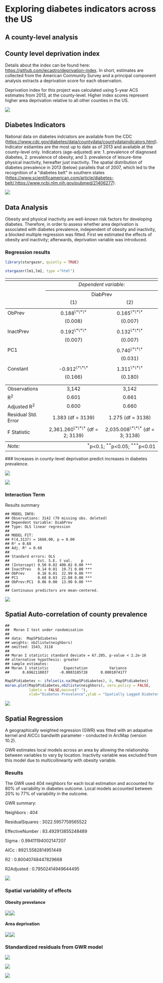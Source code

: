 
Exploring diabetes indicators across the US
===========================================

A county-level analysis
-----------------------


County level deprivation index
------------------------------

Details about the index can be found here: <https://github.com/iecastro/deprivation-index>. In short, estimates are collected from the American Community Survey and a principal component analysis extracts a deprivation score for each observation.

Deprivation index for this project was calculated using 5-year ACS estimates from 2013, at the county-level. Higher index scores represent higher area deprivation relative to all other counties in the US.

![](README_figs/README-unnamed-chunk-3-1.png)

Diabetes Indicators
-------------------

National data on diabetes indciators are available from the CDC (<https://www.cdc.gov/diabetes/data/countydata/countydataindicators.html>). Indicator estiamtes are the most up to date as of 2013 and available at the county-level only. Indicators (age-adjusted) are: 1. prevalence of diagnosed diabetes, 2. prevalence of obesity, and 3. prevalence of leisure-time physical inactivity, hereafter just inactivity. The spatial distribution of diabetes prevalence in 2013 (below) parallels that of 2007, which led to the recognition of a "diabetes belt" in southern states (<https://www.scientificamerican.com/article/diabetes-belt/,https://www.ncbi.nlm.nih.gov/pubmed/21406277>).

![](README_figs/README-unnamed-chunk-5-1.png)

Data Analysis
-------------

Obesity and physical inactivity are well-known risk factors for developing diabetes. Therefore, in order to assess whether area deprivation is associated with diabetes prevalence, independent of obesity and inactivity, a blocked multiple regression was fitted. First we estimated the effects of obesity and inactivity; afterwards, deprivation variable was introduced.

### Regression results

``` r
library(stargazer, quietly = TRUE)

stargazer(lm1,lm2, type ="html")
```

<table style="text-align:center">
<tr>
<td colspan="3" style="border-bottom: 1px solid black">
</td>
</tr>
<tr>
<td style="text-align:left">
</td>
<td colspan="2">
<em>Dependent variable:</em>
</td>
</tr>
<tr>
<td>
</td>
<td colspan="2" style="border-bottom: 1px solid black">
</td>
</tr>
<tr>
<td style="text-align:left">
</td>
<td colspan="2">
DiabPrev
</td>
</tr>
<tr>
<td style="text-align:left">
</td>
<td>
(1)
</td>
<td>
(2)
</td>
</tr>
<tr>
<td colspan="3" style="border-bottom: 1px solid black">
</td>
</tr>
<tr>
<td style="text-align:left">
ObPrev
</td>
<td>
0.188<sup>\*\*\*</sup>
</td>
<td>
0.165<sup>\*\*\*</sup>
</td>
</tr>
<tr>
<td style="text-align:left">
</td>
<td>
(0.008)
</td>
<td>
(0.007)
</td>
</tr>
<tr>
<td style="text-align:left">
</td>
<td>
</td>
<td>
</td>
</tr>
<tr>
<td style="text-align:left">
InactPrev
</td>
<td>
0.192<sup>\*\*\*</sup>
</td>
<td>
0.132<sup>\*\*\*</sup>
</td>
</tr>
<tr>
<td style="text-align:left">
</td>
<td>
(0.007)
</td>
<td>
(0.007)
</td>
</tr>
<tr>
<td style="text-align:left">
</td>
<td>
</td>
<td>
</td>
</tr>
<tr>
<td style="text-align:left">
PC1
</td>
<td>
</td>
<td>
0.740<sup>\*\*\*</sup>
</td>
</tr>
<tr>
<td style="text-align:left">
</td>
<td>
</td>
<td>
(0.031)
</td>
</tr>
<tr>
<td style="text-align:left">
</td>
<td>
</td>
<td>
</td>
</tr>
<tr>
<td style="text-align:left">
Constant
</td>
<td>
-0.912<sup>\*\*\*</sup>
</td>
<td>
1.311<sup>\*\*\*</sup>
</td>
</tr>
<tr>
<td style="text-align:left">
</td>
<td>
(0.166)
</td>
<td>
(0.180)
</td>
</tr>
<tr>
<td style="text-align:left">
</td>
<td>
</td>
<td>
</td>
</tr>
<tr>
<td colspan="3" style="border-bottom: 1px solid black">
</td>
</tr>
<tr>
<td style="text-align:left">
Observations
</td>
<td>
3,142
</td>
<td>
3,142
</td>
</tr>
<tr>
<td style="text-align:left">
R<sup>2</sup>
</td>
<td>
0.601
</td>
<td>
0.661
</td>
</tr>
<tr>
<td style="text-align:left">
Adjusted R<sup>2</sup>
</td>
<td>
0.600
</td>
<td>
0.660
</td>
</tr>
<tr>
<td style="text-align:left">
Residual Std. Error
</td>
<td>
1.383 (df = 3139)
</td>
<td>
1.275 (df = 3138)
</td>
</tr>
<tr>
<td style="text-align:left">
F Statistic
</td>
<td>
2,361.260<sup>\*\*\*</sup> (df = 2; 3139)
</td>
<td>
2,035.008<sup>\*\*\*</sup> (df = 3; 3138)
</td>
</tr>
<tr>
<td colspan="3" style="border-bottom: 1px solid black">
</td>
</tr>
<tr>
<td style="text-align:left">
<em>Note:</em>
</td>
<td colspan="2" style="text-align:right">
<sup>*</sup>p&lt;0.1; <sup>**</sup>p&lt;0.05; <sup>***</sup>p&lt;0.01
</td>
</tr>
</table>
### Increases in county-level deprivation predict increases in diabetes prevalence.

![](README_figs/README-unnamed-chunk-7-1.png)

![](README_figs/README-unnamed-chunk-8-1.png)

### Interaction Term

Results summary

    ## MODEL INFO:
    ## Observations: 3142 (79 missing obs. deleted)
    ## Dependent Variable: DiabPrev
    ## Type: OLS linear regression 
    ## 
    ## MODEL FIT:
    ## F(4,3137) = 1668.00, p = 0.00
    ## R² = 0.68
    ## Adj. R² = 0.68 
    ## 
    ## Standard errors: OLS
    ##             Est. S.E. t val.    p    
    ## (Intercept) 9.50 0.02 400.02 0.00 ***
    ## InactPrev   0.14 0.01  19.71 0.00 ***
    ## ObPrev      0.16 0.01  22.99 0.00 ***
    ## PC1         0.68 0.03  22.08 0.00 ***
    ## ObPrev:PC1  0.06 0.00  13.90 0.00 ***
    ## 
    ## Continuous predictors are mean-centered.

![](README_figs/README-unnamed-chunk-10-1.png)

Spatial Auto-correlation of county prevalence
---------------------------------------------

    ## 
    ##  Moran I test under randomisation
    ## 
    ## data:  MapSP$diabetes  
    ## weights: nb2listw(neighbors) 
    ## omitted: 1543, 3118   
    ## 
    ## Moran I statistic standard deviate = 67.205, p-value < 2.2e-16
    ## alternative hypothesis: greater
    ## sample estimates:
    ## Moran I statistic       Expectation          Variance 
    ##      0.6962110037     -0.0003185728      0.0001074177

``` r
MapSP$diabetes <- ifelse(is.na(MapSP$diabetes), 0, MapSP$diabetes)
moran.plot(MapSP$diabetes,nb2listw(neighbors), zero.policy = FALSE, 
           labels = FALSE,main=c(" "),
           xlab="Diabetes Prevalence",ylab = "Spatially Lagged Diabetes Prevalence")
```

![](README_figs/README-unnamed-chunk-12-1.png)

Spatial Regression
------------------

A geographically weighted regression (GWR) was fitted with an adapative kernel and AICCc bandwith parameter - conducted in ArcMap (version 10.2).

GWR estimates local models across an area by allowing the relationship between variables to vary by location. Inactivity variable was excluded from this model due to multicollinearity with obesity variable.

### Results

The GWR used 404 neighbors for each local estimation and accounted for 80% of variability in diabetes outcome. Local models accounted between 20% to 77% of variability in the outcome.

GWR summary:

Neighbors : 404

ResidualSquares : 3022.5957759565522

EffectiveNumber : 83.492913855248489

Sigma : 0.99411194002147207

AICc : 8921.5582814951449

R2 : 0.80040748447829668

R2Adjusted : 0.79502414949644495

![](README_figs/README-unnamed-chunk-13-1.png)

### Spatial variability of effects

#### Obesity prevelance

![](README_figs/README-unnamed-chunk-14-1.png)![](README_figs/README-unnamed-chunk-14-2.png)

#### Area deprivation

![](README_figs/README-unnamed-chunk-15-1.png)![](README_figs/README-unnamed-chunk-15-2.png)

### Standardized residuals from GWR model

![](README_figs/README-unnamed-chunk-16-1.png)

![](README_figs/README-unnamed-chunk-17-1.png)

![](README_figs/README-unnamed-chunk-18-1.png)
